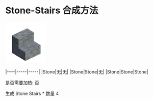 # Stone-Stairs 合成方法

![Icon](1575c5cb2c7d0294fb243066d2ea9317.png)

|----|-----|-----|
|Stone|无|无|
|Stone|Stone|无|
|Stone|Stone|Stone|

是否需要加热: 否

生成 Stone Stairs \* 数量 4
<br/> <br/> <br/> 

